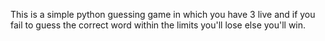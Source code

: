 This is a simple python guessing game in which you have 3 live and if you fail to guess the correct word within the limits you'll lose else you'll win.
